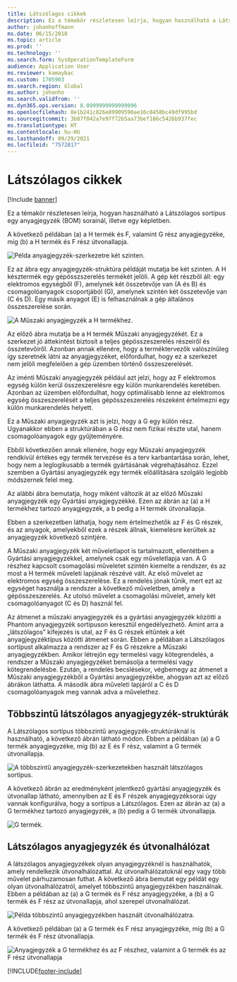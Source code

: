 ```yaml
---
title: Látszólagos cikkek
description: Ez a témakör részletesen leírja, hogyan használható a Látszólagos sortípus egy anyagjegyzék (BOM) sorainál, illetve egy képletben Dynamics 365 Supply Chain Management rendszerben.
author: johanhoffmann
ms.date: 06/15/2018
ms.topic: article
ms.prod: ''
ms.technology: ''
ms.search.form: SysOperationTemplateForm
audience: Application User
ms.reviewer: kamaybac
ms.custom: 1705903
ms.search.region: Global
ms.author: johanho
ms.search.validfrom: ''
ms.dyn365.ops.version: 8.0999999999999996
ms.openlocfilehash: 8e1b241c826e89909590ae16c8458bc49df995bd
ms.sourcegitcommit: 3b87f042a7e97f72b5aa73bef186c5426b937fec
ms.translationtype: HT
ms.contentlocale: hu-HU
ms.lasthandoff: 09/29/2021
ms.locfileid: "7572817"
---
```

# <a name="phantom-items"></a>Látszólagos cikkek

[!include [banner](../includes/banner.md)]

Ez a témakör részletesen leírja, hogyan használható a Látszólagos sortípus egy anyagjegyzék (BOM) sorainál, illetve egy képletben.

A következő példában (a) a H termék és F, valamint G rész anyagjegyzéke, míg (b) a H termék és F rész útvonallapja.

![Példa anyagjegyzék-szerkezetre két szinten.](media/product-H-part-F.png)

Ez az ábra egy anyagjegyzék-struktúra példáját mutatja be két szinten. A H késztermék egy gépösszszerelés termékét jelöli. A gép két részből áll: egy elektromos egységből (F), amelynek két összetevője van (A és B) és csomagolóanyagok csoportjából (G), amelynek szintén két összetevője van (C és D). Egy másik anyagot (E) is felhasználnak a gép általános összeszerelése során.

![A Műszaki anyagjegyzék a H termékhez.](media/product-H-part-B.png)

Az előző ábra mutatja be a H termék Műszaki anyagjegyzékét. Ez a szerkezet jó áttekintést biztosít a teljes gépösszeszerelés részeiről és összetevőiről. Azonban annak ellenére, hogy a terméktervezők valószínűleg így szeretnék látni az anyagjegyzéket, előfordulhat, hogy ez a szerkezet nem jelöli megfelelően a gép üzemben történő összeszerelését.

Az iménti Műszaki anyagjegyzék például azt jelzi, hogy az F elektromos egység külön kerül összeszerelésre egy külön munkarendelés keretében. Azonban az üzemben előfordulhat, hogy optimálisabb lenne az elektromos egység összeszerelését a teljes gépösszeszerelés részeként értelmezni egy külön munkarendelés helyett.

Ez a Műszaki anyagjegyzék azt is jelzi, hogy a G egy külön rész. Ugyanakkor ebben a struktúrában a G rész nem fizikai részte utal, hanem csomagolóanyagok egy gyűjteményére.

Ebből következően annak ellenére, hogy egy Műszaki anyagjegyzék rendkívül értékes egy termék tervezése és a terv karbantartása során, lehet, hogy nem a leglogikusabb a termék gyártásának végrehajtásához. Ezzel szemben a Gyártási anyagjegyzék egy termék előállítására szolgáló legjobb módszernek felel meg.

Az alábbi ábra bemutatja, hogy miként változik át az előző Műszaki anyagjegyzék egy Gyártási anyagjegyzékké. Ezen az ábrán az (a) a H termékhez tartozó anyagjegyzék, a b pedig a H termék útvonallapja.

Ebben a szerkezetben láthatja, hogy nem értelmezhetők az F és G részek, és az anyagok, amelyekből ezek a részek állnak, kiemelésre kerültek az anyagjegyzék következő szintjére.

A Műszaki anyagjegyzék két műveletlapot is tartalmazott, ellentétben a Gyártási anyagjegyzékkel, amelynek csak egy műveletlapja van. A G részhez kapcsolt csomagolási műveletet szintén kiemelte a rendszer, és az most a H termék műveleti lapjának részévé vált. Az első művelet az elektromos egység összeszerelése. Ez a rendelés jónak tűnik, mert ezt az egységet használja a rendszer a következő műveletben, amely a gépösszeszerelés. Az utolsó művelet a csomagolási művelet, amely két csomagolóanyagot (C és D) használ fel.

Az átmenet a műszaki anyagjegyzék és a gyártási anyagjegyzék közötti a Phantom anyagjegyzék sortípuson keresztül engedélyezhető. Amint arra a „látszólagos” kifejezés is utal, az F és G részek eltűntek a két anyagjegyzéktípus közötti átmenet során. Ebben a példában a Látszólagos sortípust alkalmazza a rendszer az F és G részekre a Műszaki anyagjegyzékben. Amikor létrejön egy termelési vagy kötegrendelés, a rendszer a Műszaki anyagjegyzéket bemásolja a termelési vagy kötegrendelésbe. Ezután, a rendelés becslésekor, végbemegy az átmenet a Műszaki anyagjegyzékből a Gyártási anyagjegyzékbe, ahogyan azt az előző ábrákon láthatta. A második ábra műveleti lapjáról a C és D csomagolóanyagok meg vannak adva a művelethez.

## <a name="multilevel-phantom-bom-structures"></a>Többszintű látszólagos anyagjegyzék-struktúrák

A Látszólagos sortípus többszintű anyagjegyzék-struktúráknál is használható, a következő ábrán látható módon. Ebben a példában (a) a G termék anyagjegyzéke, míg (b) az E és F rész, valamint a G termék útvonallapja.

![A többszintű anyagjegyzék-szerkezetekben használt látszólagos sortípus.](media/product-G-route-sheet-G.png)

A következő ábrán az eredményként jelentkező gyártási anyagjegyzék és útvonallap látható, amennyiben az E és F részek anyagjegyzéksorai úgy vannak konfigurálva, hogy a sortípus a Látszólagos. Ezen az ábrán az (a) a G termékhez tartozó anyagjegyzék, a (b) pedig a G termék útvonallapja.

![G termék.](media/product-G.png)

## <a name="phantom-and-route-network"></a>Látszólagos anyagjegyzék és útvonalhálózat

A látszólagos anyagjegyzékek olyan anyagjegyzéknél is használhatók, amely rendelkezik útvonalhálózattal. Az útvonalhálózatoknál egy vagy több művelet párhuzamosan futhat. A következő ábra bemutat egy példát egy olyan útvonalhálózatról, amelyet többszintű anyagjegyzékben használnak. Ebben a példában az (a) a G termék és F rész anyagjegyzéke, a (b) a G termék és F rész az útvonallapja, ahol szerepel útvonalhálózat.

![Példa többszintű anyagjegyzékben használt útvonalhálózatra.](media/product-G-part-F.png)

A következő példában (a) a G termék és F rész anyagjegyzéke, míg (b) a G termék és F rész útvonallapja.

![Anyagjegyzék a G termékhez és az F részhez, valamint a G termék és az F rész útvonallapja](media/product-G-part-F-with-route-sheet.png)


[!INCLUDE[footer-include](../../includes/footer-banner.md)]